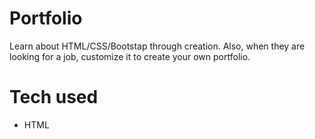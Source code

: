 # Portfolio
Learn about HTML/CSS/Bootstap through creation. Also, when they are looking for a job, customize it to create your own portfolio. 
# Tech used
* HTML
